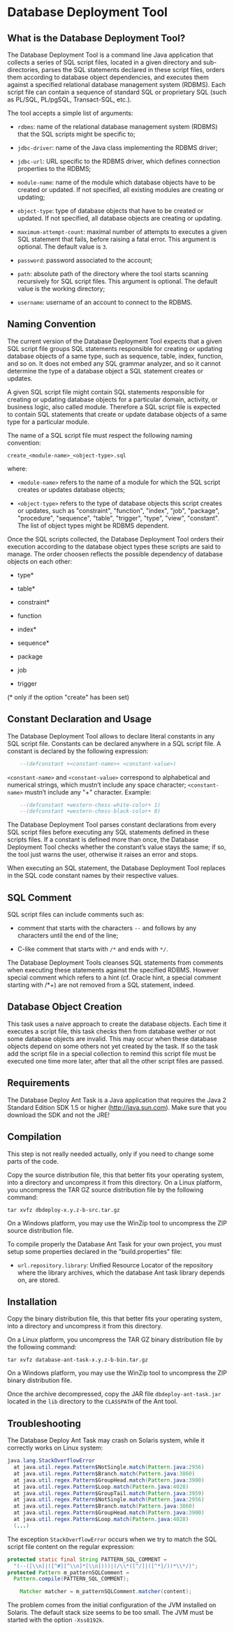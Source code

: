 # Database Deployment Tool

## What is the Database Deployment Tool?

The Database Deployment Tool is a command line Java application that   collects a series of SQL script files, located in a given directory and sub-directories, parses the SQL statements declared in these script files, orders them according to database object dependencies, and executes them against a specified relational database management system (RDBMS).  Each script file can contain a sequence of standard SQL or proprietary SQL (such as PL/SQL, PL/pgSQL, Transact-SQL, etc.).

The tool accepts a simple list of arguments:

* `rdbms`: name of the relational database management system (RDBMS)
    that the SQL scripts might be specific to;

* `jdbc-driver`: name of the Java class implementing the RDBMS driver;

* `jdbc-url`: URL specific to the RDBMS driver, which defines     connection properties to the RDBMS;

* `module-name`: name of the module which database objects have to be     created or updated.  If not specified, all existing modules are     creating or updating;

* `object-type`: type of database objects that have to be created or     updated.  If not specified, all database objects are creating or updating.

* `maximum-attempt-count`: maximal number of attempts to executes a given SQL statement that fails, before raising a fatal error. This argument is optional.  The default value is `3`.

* `password`: password associated to the account;

* `path`: absolute path of the directory where the tool starts scanning recursively for SQL script files.  This argument is optional.  The default value is the working directory;

* `username`: username of an account to connect to the RDBMS.

## Naming Convention

The current version of the Database Deployment Tool expects that a given SQL script file groups SQL statements responsible for creating or updating database objects of a same type, such as sequence, table, index, function, and so on.  It does not embed any SQL grammar analyzer, and so it cannot determine the type of a database object a SQL statement creates or updates.

A given SQL script file might contain SQL statements responsible for creating or updating database objects for a particular domain, activity, or business logic, also called module.  Therefore a SQL script file is expected to contain SQL statements that create or update database objects of a same type for a particular module.

The name of a SQL script file must respect the following naming convention:

``` text
create_<module-name>_<object-type>.sql
```

where:

* `<module-name>` refers to the name of a module for which the SQL script creates or updates database objects;

* `<object-type>` refers to the type of database objects this script creates or updates, such as "constraint", "function", "index", "job", "package", "procedure", "sequence", "table", "trigger", "type", "view", "constant".  The list of object types might be RDBMS dependent.

Once the SQL scripts collected, the Database Deployment Tool orders their execution according to the database object types these scripts are said to manage.  The order choosen reflects the possible dependency of database objects on each other:

* type*

* table*

* constraint*

* function

* index*

* sequence*

* package

* job

* trigger

(* only if the option "create" has been set)

## Constant Declaration and Usage

The Database Deployment Tool allows to declare literal constants in any SQL script file.  Constants can be declared anywhere in a SQL script file.  A constant is declared by the following expression:

``` sql
    --(defconstant +<constant-name>+ <constant-value>)
```

`<constant-name>` and `<constant-value>` correspond to alphabetical and numerical strings, which mustn’t include any space character; `<constant-name>` mustn’t include any "+" character.  Example:

``` sql
    --(defconstant +western-chess-white-color+ 1)
    --(defconstant +western-chess-black-color+ 0)
```

The Database Deployment Tool parses constant declarations from every SQL script files before executing any SQL statements defined in these scripts files.  If a constant is defined more than once, the Database Deployment Tool checks whether the constant’s value stays the same; if so, the tool just warns the user, otherwise it raises an error and stops.

When executing an SQL statement, the Database Deployment Tool replaces in the SQL code constant names by their respective values.

## SQL Comment

SQL script files can include comments such as:

* comment that starts with the characters `--` and follows by any characters until the end of the line;

* C-like comment that starts with `/*` and ends with `*/`.

The Database Deployment Tools cleanses SQL statements from comments when executing these statements against the specified RDBMS. However special comment which refers to a hint (cf. Oracle hint, a special comment starting with /*+) are not removed from a SQL statement, indeed.

## Database Object Creation

This task uses a naive approach to create the database objects. Each time it executes a script file, this task checks then from database wether or not some database objects are invalid.  This may occur when these database objects depend on some others not yet created by the task.  If so the task add the script file in a special collection to remind this script file must be executed one time more later, after that all the other script files are passed.

## Requirements

The Database Deploy Ant Task is a Java application that requires the Java 2 Standard Edition SDK 1.5 or higher (http://java.sun.com). Make sure that you download the SDK and not the JRE!

## Compilation

This step is not really needed actually, only if you need to change some parts of the code.

Copy the source distribution file, this that better fits your operating system, into a directory and uncompress it from this directory.  On a Linux platform, you uncompress the TAR GZ source distribution file by the following command:

``` shell
tar xvfz dbdeploy-x.y.z-b-src.tar.gz
```

On a Windows platform, you may use the WinZip tool to uncompress the ZIP source distribution file.

To compile properly the Database Ant Task for your own project, you must setup some properties declared in the "build.properties" file:

* `url.repository.library`: Unified Resource Locator of the repository where the library archives, which the database Ant task library depends on, are stored.

## Installation

Copy the binary distribution file, this that better fits your operating system, into a directory and uncompress it from this directory.

On a Linux platform, you uncompress the TAR GZ binary distribution file by the following command:

``` shell
tar xvfz database-ant-task-x.y.z-b-bin.tar.gz
```

On a Windows platform, you may use the WinZip tool to uncompress the ZIP binary distribution file.

Once the archive decompressed, copy the JAR file `dbdeploy-ant-task.jar` located in the `lib` directory to the `CLASSPATH` of the Ant tool.

## Troubleshooting

The Database Deploy Ant Task may crash on Solaris system, while it correctly works on Linux system:

``` java
java.lang.StackOverflowError
  at java.util.regex.Pattern$NotSingle.match(Pattern.java:2956)
  at java.util.regex.Pattern$Branch.match(Pattern.java:3860)
  at java.util.regex.Pattern$GroupHead.match(Pattern.java:3900)
  at java.util.regex.Pattern$Loop.match(Pattern.java:4028)
  at java.util.regex.Pattern$GroupTail.match(Pattern.java:3959)
  at java.util.regex.Pattern$NotSingle.match(Pattern.java:2956)
  at java.util.regex.Pattern$Branch.match(Pattern.java:3860)
  at java.util.regex.Pattern$GroupHead.match(Pattern.java:3900)
  at java.util.regex.Pattern$Loop.match(Pattern.java:4028)
  (...)
```

The exception `StackOverflowError` occurs when we try to match the SQL
  script file content on the regular expression:

``` java
protected static final String PATTERN_SQL_COMMENT =
  "(--([\\n]|([^#][^\\n]*[\\n])))|(/\\*([^/]|([^*]/))*\\*/)";
protected Pattern m_patternSQLComment =
  Pattern.compile(PATTERN_SQL_COMMENT);

    Matcher matcher = m_patternSQLComment.matcher(content);
```

The problem comes from the initial configuration of the JVM installed on Solaris.  The default stack size seems to be too small. The JVM must be started with the option `-Xss8192k`.
